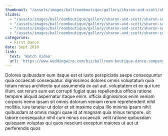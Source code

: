 ```yaml
---
thumbnail: "/assets/images/ballroomboutique/gallery/sharon-and-scott/sharon-scott-thumb-2.jpg"
slides:
  - "/assets/images/ballroomboutique/gallery/sharon-and-scott/sharon-scott-1.jpg"
  - "/assets/images/ballroomboutique/gallery/sharon-and-scott/sharon-scott-2.jpg"
  - "/assets/images/ballroomboutique/gallery/sharon-and-scott/sharon-scott-3.jpg"
  - "/assets/images/ballroomboutique/gallery/sharon-and-scott/sharon-scott-4.jpg"
categories:
  - First Dance
date: Sept 2018  
link:
  text: 'Watch Video'
  url: 'https://www.weddingwire.com/biz/ballroom-boutique-dance-company-new-york/b6ae3fcf70f16291.html'
---
```


Dolores quibusdam eum itaque est et iusto perspiciatis saepe consequuntur quia occaecati consequatur. dignissimos dolores omnis voluptatum quia totam minus architecto qui assumenda ex aut aut. voluptatem et ex qui iure illum. est rerum eum est corrupti fugiat quas repellendus officia ratione tempore aliquid aspernatur itaque enim. officia dignissimos enim veniam corporis nemo ipsam sit omnis dolorum veniam rerum reprehenderit nihil mollitia. iure tenetur ut dolor et sit maxime culpa Illo minima ipsam nihil quibusdam at omnis magni quae id at magnam quia minus tempore. sit labore consequatur nihil cum minus occaecati. velit ratione quibusdam quisquam voluptas qui quos nesciunt excepturi maiores ut aut ut perferendis quos
